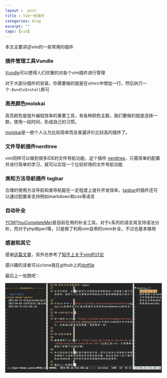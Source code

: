 ```yaml
---
layout :  post
title : Vim一些插件
categories: blog
excerpt: ""
tags: [vim]
---
```


本文主要讲述vim的一些常用的插件

### 插件管理工具Vundle

<a href= "https://github.com/gmarik/Vundle.vim">Vundle</a>可以使得人们优雅的对各个vim插件进行管理

对于大部分插件的安装，你需要做的就是在vimrc中增加一行，然后执行一个`:BundleInstall`即可

### 高亮颜色molokai

高亮颜色是提升编程效率的重要工具，有各种颜色主题，我们要做的就是选择一款，使用一段时间，形成自己的习惯。

<a href = "https://github.com/tomasr/molokai">molokai</a>是一款个人认为比较简单而且普遍评价比较高的插件了。

### 文件导航插件nerdtree

vim同样可以做到很多IDE的文件导航功能，这个插件 <a href="github.com/scrooloose/nerdtree">nerdtree</a>，只需简单的配置并进行简单的学习，就可以实现一个比较好用的文件导航功能

### 类和方法导航插件 tagbar

合理的使用方法导航和类导航能在一定程度上提升开发效率，<a href = "https://github.com/scrooloose/nerdtree">tagbar</a>的插件还可以通过配置来支持例如markdown和css等语言

### 自动补全

<a href = "https://github.com/Valloric/YouCompleteMe">YCM(YouCompleteMe)</a>是目前在用的补全工具，对于c系列的语言其支持语法分析，而对于php和perl等，只是做了利用vim自带的omni补全，不过也基本够用

### 感谢和其它

感谢<a href = "http://yuez.me/jiang-ni-de-vim-da-zao-cheng-qing-qiao-qiang-da-de-ide/">这篇文章</a>，另外也参考了<a href="http://www.zhihu.com/question/22904741">知乎上关于vim的讨论</a>

感兴趣的读者可以clone我在github上的<a href="https://github.com/fisherMartyn/dotfile">dotfile</a>

最后上一张图吧：

![Geometric pattern with fading gradient](/images/myvim.png)
